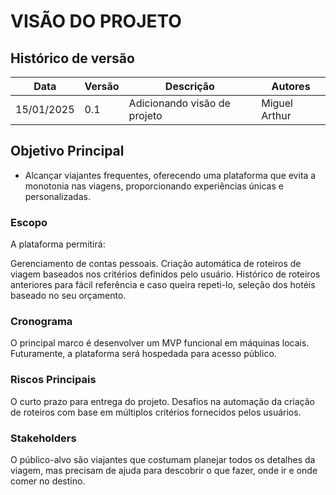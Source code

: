 # VISÃO DO PROJETO

## Histórico de versão

|Data|Versão|Descrição|Autores|
|--|--|--|--|
|15/01/2025|0.1|Adicionando visão de projeto|Miguel Arthur|


## Objetivo Principal
- Alcançar viajantes frequentes, oferecendo uma plataforma que evita a monotonia nas viagens, proporcionando experiências únicas e personalizadas.

### Escopo

A plataforma permitirá:

Gerenciamento de contas pessoais. Criação automática de roteiros de viagem baseados nos critérios definidos pelo usuário. Histórico de roteiros anteriores para fácil referência e caso queira repeti-lo, seleção dos hotéis baseado no seu orçamento.

### Cronograma

O principal marco é desenvolver um MVP funcional em máquinas locais. Futuramente, a plataforma será hospedada para acesso público.

### Riscos Principais

O curto prazo para entrega do projeto. Desafios na automação da criação de roteiros com base em múltiplos critérios fornecidos pelos usuários.

### Stakeholders

O público-alvo são viajantes que costumam planejar todos os detalhes da viagem, mas precisam de ajuda para descobrir o que fazer, onde ir e onde comer no destino.